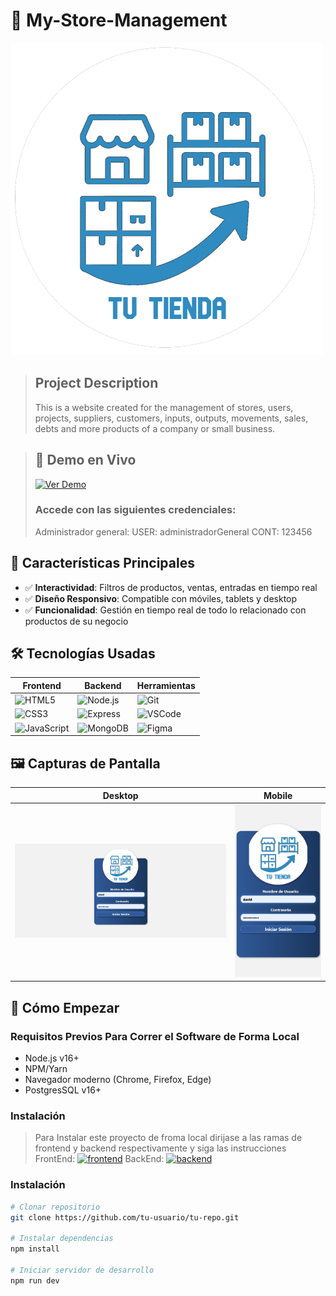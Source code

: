 # 🚀 My-Store-Management


![Banner o imagen destacada](./Image/logo.png)

> ## Project Description  
> This is a website created for the management of stores, users, projects, suppliers, customers, inputs, outputs, movements, sales, debts and more products of a company or small business.

>## 🌟 Demo en Vivo
>[![Ver Demo](https://img.shields.io/badge/🌐_Ver_Demo-Online-green?style=for-the-badge)](https://tudominio.com)  
>### Accede con las siguientes credenciales:
>Administrador general: 
>  USER: administradorGeneral
>  CONT: 123456
>

## 📌 Características Principales
- ✅ **Interactividad**: Filtros de productos, ventas, entradas en tiempo real
- ✅ **Diseño Responsivo**: Compatible con móviles, tablets y desktop
- ✅ **Funcionalidad**: Gestión en tiempo real de todo lo relacionado con productos de su negocio

## 🛠️ Tecnologías Usadas
| Frontend               | Backend              | Herramientas          |
|------------------------|----------------------|-----------------------|
| ![HTML5](https://img.shields.io/badge/-HTML5-E34F26?logo=html5&logoColor=white) | ![Node.js](https://img.shields.io/badge/-Node.js-339933?logo=nodedotjs&logoColor=white) | ![Git](https://img.shields.io/badge/-Git-F05032?logo=git&logoColor=white) |
| ![CSS3](https://img.shields.io/badge/-CSS3-1572B6?logo=css3&logoColor=white) | ![Express](https://img.shields.io/badge/-Express-000000?logo=express&logoColor=white) | ![VSCode](https://img.shields.io/badge/-VSCode-007ACC?logo=visualstudiocode&logoColor=white) |
| ![JavaScript](https://img.shields.io/badge/-JavaScript-F7DF1E?logo=javascript&logoColor=black) | ![MongoDB](https://img.shields.io/badge/-MongoDB-47A248?logo=mongodb&logoColor=white) | ![Figma](https://img.shields.io/badge/-Figma-F24E1E?logo=figma&logoColor=white) |


## 🖼️ Capturas de Pantalla
| Desktop | Mobile |
|---------|--------|
| ![Desktop](./Image/Screenshot%202025-06-01%20152622.png) | ![Mobile](./Image/Screenshot%202025-06-01%20161409.png) |

## 🚀 Cómo Empezar

### Requisitos Previos Para Correr el Software de Forma Local
- Node.js v16+
- NPM/Yarn
- Navegador moderno (Chrome, Firefox, Edge)
- PostgresSQL v16+

### Instalación
> Para Instalar este proyecto de froma local dirijase a las ramas de frontend y backend respectivamente y siga las instrucciones
>FrontEnd: [![frontend](https://img.shields.io/badge/🌐_Ver_Demo-Online-green?style=for-the-badge)](https://tudominio.com) 
>BackEnd: [![backend](https://img.shields.io/badge/🌐_Ver_Demo-Online-green?style=for-the-badge)](https://tudominio.com) 

### Instalación
```bash
# Clonar repositorio
git clone https://github.com/tu-usuario/tu-repo.git

# Instalar dependencias
npm install

# Iniciar servidor de desarrollo
npm run dev
